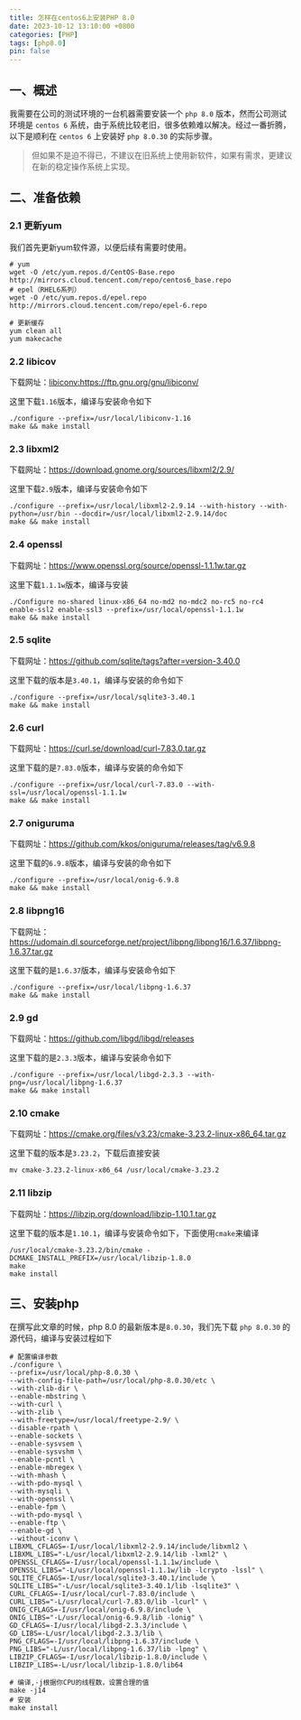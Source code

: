 ```yaml
---
title: 怎样在centos6上安装PHP 8.0
date: 2023-10-12 13:10:00 +0800
categories: [PHP]
tags: [php8.0]
pin: false
---
```


## 一、概述

我需要在公司的测试环境的一台机器需要安装一个 `php 8.0` 版本，然而公司测试环境是 `centos 6` 系统，由于系统比较老旧，很多依赖难以解决。经过一番折腾，以下是顺利在 `centos 6` 上安装好 `php 8.0.30` 的实际步骤。

> 但如果不是迫不得已，不建议在旧系统上使用新软件，如果有需求，更建议在新的稳定操作系统上实现。

## 二、准备依赖

### 2.1 更新yum

我们首先更新yum软件源，以便后续有需要时使用。

```shell
# yum
wget -O /etc/yum.repos.d/CentOS-Base.repo http://mirrors.cloud.tencent.com/repo/centos6_base.repo
# epel（RHEL6系列）
wget -O /etc/yum.repos.d/epel.repo http://mirrors.cloud.tencent.com/repo/epel-6.repo

# 更新缓存
yum clean all
yum makecache
```

### 2.2 libicov

下载网址：<libiconv:https://ftp.gnu.org/gnu/libiconv/>

这里下载`1.16`版本，编译与安装命令如下

```shell
./configure --prefix=/usr/local/libiconv-1.16
make && make install
```

### 2.3 libxml2

下载网址：<https://download.gnome.org/sources/libxml2/2.9/>

这里下载`2.9`版本，编译与安装命令如下

```shell
./configure --prefix=/usr/local/libxml2-2.9.14 --with-history --with-python=/usr/bin --docdir=/usr/local/libxml2-2.9.14/doc
make && make install
```

### 2.4 openssl

下载网址：<https://www.openssl.org/source/openssl-1.1.1w.tar.gz>

这里下载`1.1.1w`版本，编译与安装

```shell
./Configure no-shared linux-x86_64 no-md2 no-mdc2 no-rc5 no-rc4 enable-ssl2 enable-ssl3 --prefix=/usr/local/openssl-1.1.1w
make && make install
```

### 2.5 sqlite

下载网址：<https://github.com/sqlite/tags?after=version-3.40.0>

这里下载的版本是`3.40.1`，编译与安装的命令如下

```shell
./configure --prefix=/usr/local/sqlite3-3.40.1
make && make install
```

### 2.6 curl

下载网址：<https://curl.se/download/curl-7.83.0.tar.gz>

这里下载的是`7.83.0`版本，编译与安装的命令如下

```shell
./configure --prefix=/usr/local/curl-7.83.0 --with-ssl=/usr/local/openssl-1.1.1w
make && make install
```

### 2.7 oniguruma

下载网址：<https://github.com/kkos/oniguruma/releases/tag/v6.9.8>

这里下载的`6.9.8`版本，编译与安装的命令如下

```shell
./configure --prefix=/usr/local/onig-6.9.8
make && make install
```

### 2.8 libpng16

下载网址：<https://udomain.dl.sourceforge.net/project/libpng/libpng16/1.6.37/libpng-1.6.37.tar.gz>

这里下载的是`1.6.37`版本，编译与安装命令如下

```shell
./configure --prefix=/usr/local/libpng-1.6.37
make && make install
```

### 2.9 gd

下载网址：<https://github.com/libgd/libgd/releases>

这里下载的是`2.3.3`版本，编译与安装命令如下

```shell
./configure --prefix=/usr/local/libgd-2.3.3 --with-png=/usr/local/libpng-1.6.37
make && make install
```

### 2.10 cmake

下载网址：<https://cmake.org/files/v3.23/cmake-3.23.2-linux-x86_64.tar.gz>

这里下载的版本是`3.23.2`，下载后直接安装

```shell
mv cmake-3.23.2-linux-x86_64 /usr/local/cmake-3.23.2
```

### 2.11 libzip

下载网址：<https://libzip.org/download/libzip-1.10.1.tar.gz>

这里下载的版本是`1.10.1`，编译与安装命令如下，下面使用`cmake`来编译

```shell
/usr/local/cmake-3.23.2/bin/cmake -DCMAKE_INSTALL_PREFIX=/usr/local/libzip-1.8.0
make
make install
```

## 三、安装php

在撰写此文章的时候，php 8.0 的最新版本是`8.0.30`，我们先下载 `php 8.0.30` 的源代码，编译与安装过程如下

```shell
# 配置编译参数
./configure \
--prefix=/usr/local/php-8.0.30 \
--with-config-file-path=/usr/local/php-8.0.30/etc \
--with-zlib-dir \
--enable-mbstring \
--with-curl \
--with-zlib \
--with-freetype=/usr/local/freetype-2.9/ \
--disable-rpath \
--enable-sockets \
--enable-sysvsem \
--enable-sysvshm \
--enable-pcntl \
--enable-mbregex \
--with-mhash \
--with-pdo-mysql \
--with-mysqli \
--with-openssl \
--enable-fpm \
--with-pdo-mysql \
--enable-ftp \
--enable-gd \
--without-iconv \
LIBXML_CFLAGS=-I/usr/local/libxml2-2.9.14/include/libxml2 \
LIBXML_LIBS="-L/usr/local/libxml2-2.9.14/lib -lxml2" \
OPENSSL_CFLAGS=-I/usr/local/openssl-1.1.1w/include \
OPENSSL_LIBS="-L/usr/local/openssl-1.1.1w/lib -lcrypto -lssl" \
SQLITE_CFLAGS=-I/usr/local/sqlite3-3.40.1/include \
SQLITE_LIBS="-L/usr/local/sqlite3-3.40.1/lib -lsqlite3" \
CURL_CFLAGS=-I/usr/local/curl-7.83.0/include \
CURL_LIBS="-L/usr/local/curl-7.83.0/lib -lcurl" \
ONIG_CFLAGS=-I/usr/local/onig-6.9.8/include \
ONIG_LIBS="-L/usr/local/onig-6.9.8/lib -lonig" \
GD_CFLAGS=-I/usr/local/libgd-2.3.3/include \
GD_LIBS=-L/usr/local/libgd-2.3.3/lib \
PNG_CFLAGS=-I/usr/local/libpng-1.6.37/include \
PNG_LIBS="-L/usr/local/libpng-1.6.37/lib -lpng" \
LIBZIP_CFLAGS=-I/usr/local/libzip-1.8.0/include \
LIBZIP_LIBS=-L/usr/local/libzip-1.8.0/lib64

# 编译,-j根据你CPU的线程数，设置合理的值
make -j14
# 安装
make install
```
